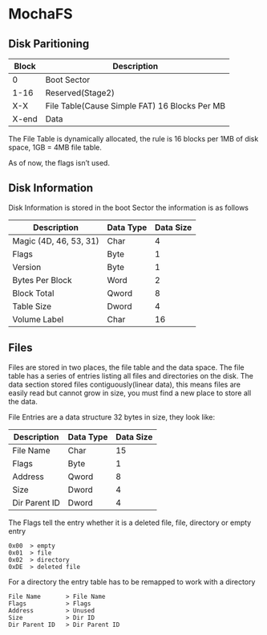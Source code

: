 # MochaFS

## Disk Paritioning
| Block	| Description                                   |
|-------|-----------------------------------------------|
| 0	    | Boot Sector                                   |
| 1-16	| Reserved(Stage2)                              |
| X-X	  | File Table(Cause Simple FAT) 16 Blocks Per MB |
| X-end	| Data                                          |

The File Table is dynamically allocated, the rule is 16 blocks per 1MB of disk space, 1GB = 4MB file table.

As of now, the flags isn’t used.

## Disk Information

Disk Information is stored in the boot Sector the information is as follows

| Description	           | Data Type	| Data Size |
|------------------------|------------|-----------|
| Magic (4D, 46, 53, 31) | Char	      | 4         |
| Flags                  | Byte       |	1         |
| Version                | Byte       |	1         |
| Bytes Per Block        | Word       |	2         |
| Block Total            | Qword      |	8         |
| Table Size             | Dword      |	4         |
| Volume Label           | Char       |	16        |

## Files

Files are stored in two places, the file table and the data space. The file table has a series of entries listing all files and directories on the disk. The data section stored files contiguously(linear data), this means files are easily read but cannot grow in size, you must find a new place to store all the data.

File Entries are a data structure 32 bytes in size, they look like:

| Description	           | Data Type	| Data Size |
|------------------------|------------|-----------|
| File Name              | Char       | 15        |
| Flags                  | Byte       | 1         |   
| Address                | Qword      | 8         |
| Size                   | Dword      | 4         |
| Dir Parent ID          | Dword      | 4         |

The Flags tell the entry whether it is a deleted file, file, directory or empty entry

```
0x00  > empty
0x01  > file
0x02  > directory
0xDE  > deleted file
```

For a directory the entry table has to be remapped to work with a directory

```
File Name       > File Name
Flags           > Flags
Address         > Unused
Size            > Dir ID
Dir Parent ID   > Dir Parent ID
```
